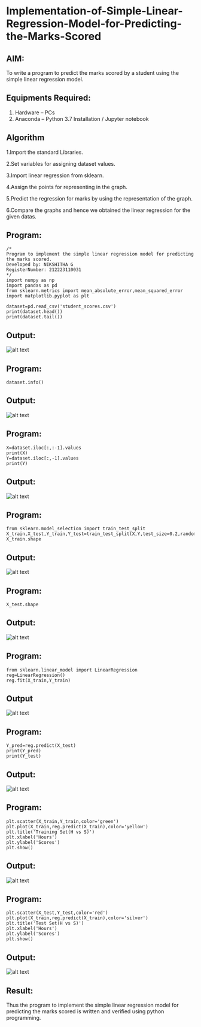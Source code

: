 # Implementation-of-Simple-Linear-Regression-Model-for-Predicting-the-Marks-Scored

## AIM:
To write a program to predict the marks scored by a student using the simple linear regression model.

## Equipments Required:
1. Hardware – PCs
2. Anaconda – Python 3.7 Installation / Jupyter notebook

## Algorithm
1.Import the standard Libraries.

2.Set variables for assigning dataset values.

3.Import linear regression from sklearn. 

4.Assign the points for representing in the graph. 

5.Predict the regression for marks by using the representation of the graph.
 
6.Compare the graphs and hence we obtained the linear regression for the given datas. 

## Program:
```
/*
Program to implement the simple linear regression model for predicting the marks scored.
Developed by: NIKSHITHA G 
RegisterNumber: 212223110031
*/
import numpy as np
import pandas as pd
from sklearn.metrics import mean_absolute_error,mean_squared_error
import matplotlib.pyplot as plt

dataset=pd.read_csv('student_scores.csv')
print(dataset.head())
print(dataset.tail())
```
## Output:
![alt text](<Screenshot 2025-03-08 142541.png>)

## Program:
```
dataset.info()
```
## Output:
![alt text](<Screenshot 2025-03-08 142549.png>)

## Program:
```
X=dataset.iloc[:,:-1].values
print(X)
Y=dataset.iloc[:,-1].values
print(Y)
```
## Output:
![alt text](<Screenshot 2025-03-08 142602.png>)

## Program:
```
from sklearn.model_selection import train_test_split
X_train,X_test,Y_train,Y_test=train_test_split(X,Y,test_size=0.2,random_state=0)
X_train.shape
```
## Output:
![alt text](<Screenshot 2025-03-08 142612.png>)

## Program:
```
X_test.shape
```
## Output:
![alt text](<Screenshot 2025-03-08 142618.png>)

## Program:
```
from sklearn.linear_model import LinearRegression
reg=LinearRegression()
reg.fit(X_train,Y_train)
```
## Output
![alt text](<Screenshot 2025-03-08 142626.png>)

## Program:
```
Y_pred=reg.predict(X_test)
print(Y_pred)
print(Y_test)
```
## Output:
![alt text](<Screenshot 2025-03-08 142634.png>)

## Program:
```
plt.scatter(X_train,Y_train,color='green')
plt.plot(X_train,reg.predict(X_train),color='yellow')
plt.title('Training Set(H vs S)')
plt.xlabel('Hours')
plt.ylabel('Scores')
plt.show()
```
## Output:
![alt text](<Screenshot 2025-03-08 142647.png>)

## Program:
```
plt.scatter(X_test,Y_test,color='red')
plt.plot(X_train,reg.predict(X_train),color='silver')
plt.title('Test Set(H vs S)')
plt.xlabel('Hours')
plt.ylabel('Scores')
plt.show()
```
## Output:
![alt text](<Screenshot 2025-03-08 142711.png>)
## Result:
Thus the program to implement the simple linear regression model for predicting the marks scored is written and verified using python programming.
